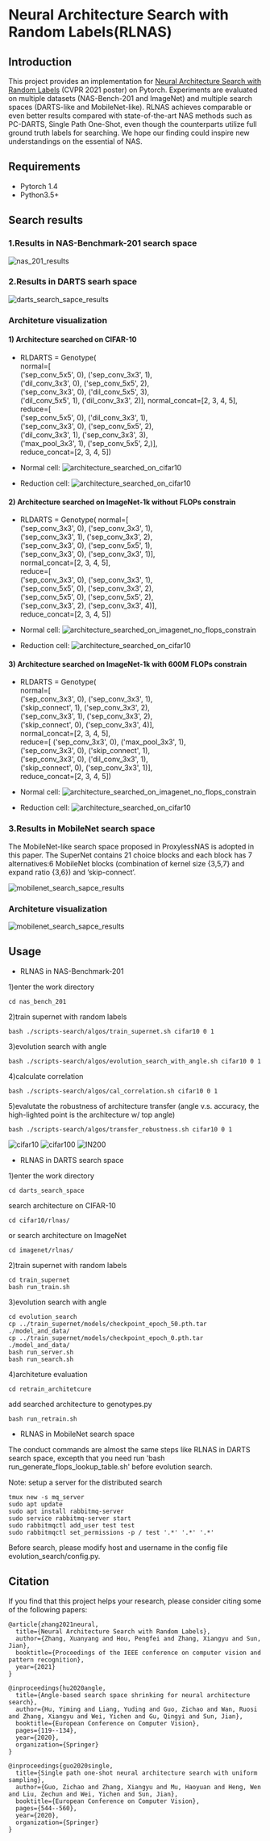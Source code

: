 # Neural Architecture Search with Random Labels(RLNAS)

## Introduction
This project provides an implementation for [Neural Architecture Search with Random Labels](https://arxiv.org/abs/2101.11834) (CVPR 2021 poster) on Pytorch. Experiments are evaluated on multiple datasets (NAS-Bench-201 and ImageNet) and multiple search spaces (DARTS-like and MobileNet-like). RLNAS achieves comparable or even better results compared with state-of-the-art NAS methods such as PC-DARTS, Single Path One-Shot, even though the counterparts utilize full ground truth labels for searching. We hope our finding could inspire new understandings on the essential of NAS.

## Requirements
* Pytorch 1.4
* Python3.5+

## Search results
### 1.Results in NAS-Benchmark-201 search space

![nas_201_results](./repo_figures/nas_201_results.png)

### 2.Results in DARTS searh space

![darts_search_sapce_results](./repo_figures/darts_search_sapce_results.png)

### Architeture visualization
#### 1) Architecture searched on CIFAR-10

* RLDARTS = Genotype( <br>
          normal=[  <br>
             ('sep_conv_5x5', 0), ('sep_conv_3x3', 1), <br>
             ('dil_conv_3x3', 0), ('sep_conv_5x5', 2), <br>
             ('sep_conv_3x3', 0), ('dil_conv_5x5', 3), <br> ('dil_conv_5x5', 1), ('dil_conv_3x3', 2)],
          normal_concat=[2, 3, 4, 5], <br>
          reduce=[ <br>
             ('sep_conv_5x5', 0), ('dil_conv_3x3', 1), <br>
             ('sep_conv_3x3', 0), ('sep_conv_5x5', 2), <br>
             ('dil_conv_3x3', 1), ('sep_conv_3x3', 3), <br>
             ('max_pool_3x3', 1), ('sep_conv_5x5', 2,)], <br>
          reduce_concat=[2, 3, 4, 5])


* Normal cell:
![architecture_searched_on_cifar10](./repo_figures/rlnas_cifar_normal.png)

* Reduction cell:
![architecture_searched_on_cifar10](./repo_figures/rlnas_cifar_reduce.png)


#### 2) Architecture searched on ImageNet-1k without FLOPs constrain

* RLDARTS = Genotype(
          normal=[<br>
              ('sep_conv_3x3', 0), ('sep_conv_3x3', 1),  <br>
              ('sep_conv_3x3', 1), ('sep_conv_3x3', 2),  <br>
              ('sep_conv_3x3', 0), ('sep_conv_5x5', 1),  <br>
              ('sep_conv_3x3', 0), ('sep_conv_3x3', 1)], <br>
          normal_concat=[2, 3, 4, 5],                    <br>
          reduce=[<br>
              ('sep_conv_3x3', 0), ('sep_conv_3x3', 1), <br>
              ('sep_conv_5x5', 0), ('sep_conv_3x3', 2), <br>
              ('sep_conv_5x5', 0), ('sep_conv_5x5', 2), <br>
              ('sep_conv_3x3', 2), ('sep_conv_3x3', 4)], <br>
          reduce_concat=[2, 3, 4, 5])

* Normal cell:
![architecture_searched_on_imagenet_no_flops_constrain](./repo_figures/rlnas_imagenet_without_flops_constrain_normal.png)

* Reduction cell:
![architecture_searched_on_cifar10](./repo_figures/rlnas_imagenet_without_flops_constrain_reduce.png)

#### 3) Architecture searched on ImageNet-1k with 600M FLOPs constrain

* RLDARTS = Genotype(  <br>
          normal=[   <br>
              ('sep_conv_3x3', 0), ('sep_conv_3x3', 1),  <br>
              ('skip_connect', 1), ('sep_conv_3x3', 2),  <br>
              ('sep_conv_3x3', 1), ('sep_conv_3x3', 2),  <br>
              ('skip_connect', 0), ('sep_conv_3x3', 4)], <br>
              normal_concat=[2, 3, 4, 5], <br>
          reduce=[
          ('sep_conv_3x3', 0), ('max_pool_3x3', 1),  <br>
          ('sep_conv_3x3', 0), ('skip_connect', 1),  <br>
          ('sep_conv_3x3', 0), ('dil_conv_3x3', 1),  <br>
          ('skip_connect', 0), ('sep_conv_3x3', 1)], <br>
          reduce_concat=[2, 3, 4, 5])


* Normal cell:
![architecture_searched_on_imagenet_no_flops_constrain](./repo_figures/rlnas_imagenet_600M_constrain_normal.png)

* Reduction cell:
![architecture_searched_on_cifar10](./repo_figures/rlnas_imagenet_600M_constrain_reduce.png)

### 3.Results in MobileNet search space

The MobileNet-like search space proposed in ProxylessNAS is adopted in this paper. The SuperNet contains 21 choice blocks and each block has 7 alternatives:6 MobileNet blocks (combination of kernel size {3,5,7} and expand ratio {3,6}) and ’skip-connect’.

![mobilenet_search_sapce_results](./repo_figures/mobilenet_search_space_result.png)

### Architeture visualization
![mobilenet_search_sapce_results](./repo_figures/rlnas_mobilenet_search_space.png)


## Usage
* RLNAS in NAS-Benchmark-201

1)enter the work directory
```shell
cd nas_bench_201
```
2)train supernet with random labels
```shell
bash ./scripts-search/algos/train_supernet.sh cifar10 0 1
```
3)evolution search with angle
```shell
bash ./scripts-search/algos/evolution_search_with_angle.sh cifar10 0 1
```
4)calculate correlation
```shell
bash ./scripts-search/algos/cal_correlation.sh cifar10 0 1
```
5)evalutate the robustness of architecture transfer (angle v.s. accuracy, the high-lighted point is the architecture w/ top angle)
```shell
bash ./scripts-search/algos/transfer_robustness.sh cifar10 0 1
```
![cifar10](./repo_figures/angle_vs_accuracy_cifar10.png)
![cifar100](./repo_figures/angle_vs_accuracy_cifar100.png)
![IN200](./repo_figures/angle_vs_accuracy_ImageNet16-120.png)

* RLNAS in DARTS search space

1)enter the work directory
```shell
cd darts_search_space
```
search architecture on CIFAR-10
```shell
cd cifar10/rlnas/
```
or search architecture on ImageNet
```shell
cd imagenet/rlnas/
```

2)train supernet with random labels
```shell
cd train_supernet
bash run_train.sh
```
3)evolution search with angle
```shell
cd evolution_search
cp ../train_supernet/models/checkpoint_epoch_50.pth.tar ./model_and_data/
cp ../train_supernet/models/checkpoint_epoch_0.pth.tar ./model_and_data/
bash run_server.sh
bash run_search.sh
```
4)architeture evaluation
```shell
cd retrain_architetcure
```
add searched architecture to genotypes.py
```shell
bash run_retrain.sh
```

* RLNAS in MobileNet search space

The conduct commands are almost the same steps like RLNAS in DARTS search space, excepth that you need run 'bash run_generate_flops_lookup_table.sh' before evolution search.

Note: setup a server for the distributed search
```shell
tmux new -s mq_server
sudo apt update
sudo apt install rabbitmq-server
sudo service rabbitmq-server start
sudo rabbitmqctl add_user test test
sudo rabbitmqctl set_permissions -p / test '.*' '.*' '.*'
```

Before search, please modify host and username in the config file evolution_search/config.py.

## Citation
If you find that this project helps your research, please consider citing some of the following papers:

```
@article{zhang2021neural,
  title={Neural Architecture Search with Random Labels},
  author={Zhang, Xuanyang and Hou, Pengfei and Zhang, Xiangyu and Sun, Jian},
  booktitle={Proceedings of the IEEE conference on computer vision and pattern recognition},
  year={2021}
}
```

```
@inproceedings{hu2020angle,
  title={Angle-based search space shrinking for neural architecture search},
  author={Hu, Yiming and Liang, Yuding and Guo, Zichao and Wan, Ruosi and Zhang, Xiangyu and Wei, Yichen and Gu, Qingyi and Sun, Jian},
  booktitle={European Conference on Computer Vision},
  pages={119--134},
  year={2020},
  organization={Springer}
}
```

```
@inproceedings{guo2020single,
  title={Single path one-shot neural architecture search with uniform sampling},
  author={Guo, Zichao and Zhang, Xiangyu and Mu, Haoyuan and Heng, Wen and Liu, Zechun and Wei, Yichen and Sun, Jian},
  booktitle={European Conference on Computer Vision},
  pages={544--560},
  year={2020},
  organization={Springer}
}
```
